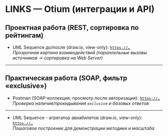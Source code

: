 # LINKS — Otium (интеграции и API)

## Проектная работа (REST, сортировка по рейтингам)

- UML Sequence до/после (draw.io, view-only): [`https://…`](https://viewer.diagrams.net/?tags=%7B%7D&lightbox=1&highlight=0000ff&edit=_blank&layers=1&nav=1&title=otium-uml_sequence.drawio&dark=auto#R%3Cmxfile%3E%3Cdiagram%20id%3D%227ac91c9_CYBIp-0gwyT7%22%20name%3D%22%D0%9F%D0%BE%D1%81%D0%BB%D0%B5%20-%20UML%20Sequence%20-%20Otium%22%3E7Rxrk%2BI27Ncw035gJw%2Fy%2Bshrr%2B2005vuXa%2F9aMBAZgOhidmF%2FvrKsZPYcYAkR1i6m5ubrK0ofkiyJMsyPXO8OXyK0G79W7jAQc%2FQFoeeOekZhj4wbPhDIUcG6ZuuaTHQKvIXHC0HPPn%2FYg7UOHTvL3AsIZIwDIi%2Fk4HzcLvFcyLBUBSFrzLaMgzkXndohRXA0xwFKvSbvyBrBnUNJ4f%2FhP3VOu1Ztz32ZoNSZD6TeI0W4asAMqc9cxyFIWGlzWGMA0q%2BlC7su8cTb7OBRXhLqnzwp90%2FjD9Pnx8Pv%2FyNnC9oN42iPmfGCwr2fMJ8sOSYUgDGvaPF%2FSb41V%2FiwN9CbQT9En%2Fu71DSObwbzkkY0Rc48jeYYChPAo7%2FOYeNXtc%2BwU87NKdtvoLYAGxNNgHUdCgCHwmCT6KsHgRoF%2FuzZDgaQCI830ex%2F4L%2FwDETFwp9wXQ8KBgG%2FmoLMBLShmPox9%2BuvtDKxLQBEu4JHdE4Exf68RI65aJnWFBXScupTXvBBwHESf0JhzC%2F6Ago%2FK3Fuc4Ff%2BClAv2aS1EqGWtBgJwUiLjgrrKmc95CgbO3BqttldUwec%2Bhz5GWPB97QHOXladJGSap8QJHgKcrQIb8c442SBHgOUog46Q8TtuEJx1Fz7ADmPFoFkFpRUv8Q6k7SxiPK4xzVGjtd%2BLvN6Wt%2FiDPonR48DSEjjRhwGw86sCmKT77NqOJJg0spw%2BDeD8qi0uQ%2FKIEz0JCwg0VYgJrbUh1GUC3YbL8EtijTyUgkWC8XaQYsyCcP6coXKpdum7C%2FXaBF7w3QeT1QdIAyNhftLUHDVQYB%2FwNgD5AND2FTA5Zj7R2FGvCMk%2BA6jI6p4NguCt8Ds8wGSJeSCr75BKEceuOtApL1qDNQREOEAGlIhuQkjXIu%2Fsc%2BjCprC9dXu56cRXH4T6aY%2F6RqKQL7TgX2mFEOtNOihgulzGWcBKlkVGpuR5xFD3yDc8A8IQjEOGq5uNtrMTttH8F9a9bN9X%2F7mVTL1B4R%2BUpGYI16lmTAsvCiKzDVbhFgcg0SshHtPEDOuufcPCCqUIroTCtj8OA%2BguTBV6ifaK1EVd8c6B70l5MovAZq4hL0HsqtKK2cerysrgk7RJOljDSHLTFSK%2FUkEvG2xVsmJU8J4KVMrjlq2oU4QnUtdGGrsLtLN5l1BZkh2rlJ17NxWOaQ8X1m7I6wEuSu2m%2FJrWJUW7PcvulifZKF21VDavjVLQ6ulHf6hjWVYyKW1Ai6Yq9YFSAcOgooPGlfMZ2lfdzykYp%2BAMJHwpsBDe3TOkylFRcUWyZh7jwXzLHU3VFOQQGUYIngriflyyQ3D%2BeCk7qmXXXwJUEuFllSpLTayZPR%2FCoDaHtbDiiD8x0hq4MQVPmBCwcViOyjFL0jSfCwCwJwj1wXXjlpGMWR%2BvJJMzGaaY7lPJBVmPyUGl2KvBEEwgiDmAoEZBPJCuo07f5dJoPtcpO7Vxj1aDvQ%2FXX0eiW3YZGt7TbaPS0n6oa3TIqafR0Ulbpx%2Fe0Z9FTD75zfm%2Fi%2FA68tpzf1B1rkZOt0VJeJ6nbdHEj0RopzfdCykzlvBkp1Th6uCMKNYVYyGOENvhyoCMhOo6mL5jRvr6Vq07UfkE%2BdZWoxsBSqeq0RlU1ZP3%2Fp6r31lQdtG8Lb7Xs3YqhmNZIWWKMcp9eVw4VxB1ftqEqbAwBOFD2WhNhj1myPfhY%2FnhyIGG045AXV11bDrlTOKu9hO9pBWGtGWK56LQXHbYTTvvVHHL1FOEJFAgGGnYHCUdJEIr2o%2BwkwS7Reu2dJOjdUYIsxE0NmGlUM2BWa5wsOUsQw0oCR%2B1%2F9jRTZQQzJX1O3yFgcLuRIxSDR5RDgLdkSzDH%2BzlhjUGtXnyMCd709z6r9tFuF%2BA%2Bg5ZiPOFViOHv159Z%2FY9wFpKQlX8%2FHFd4y8pfZ%2Fst2bPyGMFSjxKi0OqjHyHaEtrGDDCJQqCVCMnlLqkOIx%2Fxj2PA6ccgr8vT8wZLui2lICVIn%2BkSSkB9sDuUE%2FBcNC8NP2ZBxWLWhNVrkkqRxfvY6JUwIGNmrehg0xQHwe8Id8DQGhkNiWYoSZEQagsUr7NPcw%2FmQfcMyYt5sPP0iDq5D%2FjgE9oidVYsXmcNGlk9b49WjkKlYSaFXvVQy23gcelXcbiKGrCiw6W0A3PVzrd0B2HHVL0L6hV4eM6zqbiBbc1A9a1iJourKybKdkpslNGau2GUbVgv6NgZmj%2BvEv3QnzPzTlVltJr9YFgW0%2BFi4ceEplpRM5unNLNs2i6r%2BEsNnbcVS%2B4I0aZqWc1sp8hbE76QX5Sji1a2DL%2BB1S02JFnhKmOSrXTZF5WsdsLuCq6MtkAE9QmOCRfR9FWE4xD6WfyJoH26WxA%2Fincw4fka082yyEwUxDLiPEBxXLldJjOfpl8oXZwR%2FP%2BGZ3y35Ezo%2F%2FP2u5OyTsqqShlV2Y28wU7I7lrImLPTf8ZHiTnI3Omkr%2Fe1BjaqTJIPRN40RvsSGaPBF%2BrAGI%2BBH5PL4lYJfP3dR%2B2E6mT7ke0pqPM8yPYQbA%2FQMKG6uKU5GWBiXvQ5n8psZ6eQTM29yk4h8c%2BkyFcxRnlxr3ADD189AQAVkyxBfimhi2IKB1x3lA5ttH%2F6%2Fb8IYmYS3DgnpGoQ026NlQOVlVVjZ3XuLE2a3lAaG70htaw9w9TpEivcSqqYoFnl8tL50da9tuRe78JS3Whes%2BgdvfAjGVpTywAt3FxK185F6%2Fi9QTN5xdlu46CZe6Glewiaqbk0wPlNdzJYPEqqcsXotgeDRskd0w9pU6363JSYmaWsvNXBoKGez98o5nryNKxuzPVSQ12g4q4DFXcVDRNjrokx6qKunZy1IGc0psp8nS70%2Bu4k7Z5Cr13M9Xox17MuYK0Ui8F1ciyU3AglA7ryz1GccEvvabtYlozYeaqdXv%2BYHoToqbKM6s5V7QStHVc15hn7na%2F67kSt81Xfg6%2BaJiFrD55p9sQk5IHt9lpKQk4934s5CG%2BXhFy4%2FGTq3oNre%2Fk%2Fq5m3bJparXbvwXvuLoC8%2BwsgFc%2B3P%2FzVD80uHh5nerrJzQ%2FtQXdtSel6Xlr%2FHqVbOcWLH8a1kuLlXUcPFy4bWHrtFK%2F0BxeLF3l1pzCaO1C2epen8qHzVDLFQH%2BPSVQMtmdeTzHUWMeW50mrJvsFve9c11Yh%2FmgpuV%2BVXSpj8OAobYHDfMPFDdX8V9oZev5r9%2Bb0Pw%3D%3D%3C%2Fdiagram%3E%3Cdiagram%20id%3D%22qjlTD86mPPEza8RHr07y%22%20name%3D%22%D0%94%D0%BE%20-%20UML%20Sequence%20-%20Otium%22%3E7Vxbc9o6EP41zLQPzviOeeQS2s70TDtN27SPAgvwxCAfWyRwfv1ZWbIt2QYMBUpTZzKOtUhraa8fKzkda7jcvItRtPiH%2BDjsmLq%2F6VijjmkatunCH0bZcopnG5wwjwNfdCoID8F%2FWBB1QV0HPk6UjpSQkAaRSpyS1QpPqUJDcUxe1G4zEqpPjdAcVwgPUxRWqY%2BBTxdiFWa3oL%2FHwXyRPdlwe%2FyTJco6i5UkC%2BSTF4lk3XesYUwI5XfLzRCHTHiZXPi48Y5P84nFeEWbDNAQGXx8%2BvkutpNh0o%2FGzuP8uya4PKNwLRYMDMV86TYTAkw9YrfrZTiO0RJuBy%2BLgOKHCE0Z%2FQV0D7QFXYbQMuBWsMUxxZud8zVyKYD5YLLENN5CFzHAsR0%2BRFiOZQtBvhR6cLuCtpB0kEscCd3Pc96FeOBGSOgIaZkVae0T1cdghsNgxaQFq6bBNIhQunT4rD%2BlJGYf4DiAuWG4H4Wi%2F%2BeCdkjMYPUUwZA4b4chipJgkk5HB0qMp%2Bs4CZ7xF5xw52JUppgAjLwfBvMV0ChhjBN4TrCaf2WNkeUChawpm9Ewdy42eAYPFY5qOufRtaHriq4Nt6prs0bV3Yup2qqqGhbf67LrQE%2Bv4w7I3OP39%2Bk9LFIXN6IDXD2J0hfDRTc76wDXQUoZpvfDjCdc2Sw6phvCigcTcE13zu7EQOVxjjQfT5rnoMTtEw3Wy1qub9RV1E4Prqb0IF2aMJ9PdWL3WX8%2BNpeJrkyskA%2Bn9N5WnEuy%2FLIFTwilZMmMmIKv9VnkB%2BqKpO6X0sYBs4DUgvHKz3pMQjJ9yroIq%2FaY35D1yse%2BeJpk8oadMgAb%2B8G43ekQ8AXhJxA0oOhGRhlt8iey1lZuSW6eEvlqsV%2FJR4UT7QtKMP853tfPsOpdUA6nwptiHCIKMUPNpjUuJrh9JgFMUfJm1ZnLTpqQdTzFYpCcsUp8ugf48CVX%2BKT%2Bni%2Fw9BBgV0LAI54A4QHHYH1NI%2F%2FvCfDXCtyOczhwG85VI7dzOElLAo6Y9aRTcAYdZ1TSGInpgszJCoWyzpgcx2gZhGzR73H4jFkoqhEwaw9JyDL9yMcztE7jLRIhawoyTvklNCZPuNpxBhGrSm2ktd0GvVOVZW%2Br02SNInNYdnZFuhdX5MVEqSJX22omyotJslsLZkSeNSrZXM7aZkbP8%2F4wy%2FK2NGSUXaHDQKCRAgzUopdxBa4MMxiTM%2FQqz20CS9I5lE2FJdYH0Sys4b6gymE3c9EQz2gBjD%2BmrZFZjyAKxJCn%2BB%2BCXY4OfiXP2w3zvFtvmr%2BY0z01OthGs5wOQkJbqZvw0t3Qwax%2Fzi6IUOlv6SVv4TM4KzDwKu4EkCDASYsNSl%2FqHDUO1qYU96rgoNeCg31G3TSjWWazjOZcSo%2FZwxRF8jTjB8%2BKQt1%2F16zENgCJUE2Itw89RGwvOuTZSTBiCoJ%2BM%2B5%2FRb8PqWZMlo%2BSbULxUlsHvKmhKAqxxqm1PR7wnGD4%2B%2B0Db38h8MWV8PtPm%2B0cr%2Fj9t8l6Rdf8fojAz%2BNUKKw5DmLEOKFVwgmjmICsZEphdmmzHwdIDE6gj5aAuc52rxuy3apWgkwgGg8kTICGHW3qBbivBHIvvugLdGBWChjOSVUNV5j%2FmM9eXRGQuTIr5NRYMuqZqg0SNiARKPSI4kIaGGqqFVLLR8kiH1qgjDujZypI484tKhXHlCHwJqCMIytkOKLNGZp5u%2BDHGlupca6ihtcQ7Dh7o5YoxpyjplEOgN0TaxqaUfqeVeG0o6pRcMo6ktkswRepfBjVbYGDwWGCpk%2Fz1LC1KU9LzMfj%2BeSNyWAACz7yzdvUOPRySLF2hRQ1Jh%2BOTYcY7Q9yM5HAGaujwj3wQUuG0wQ3aYT6QX13OT3U9T8hXZQZKemjyZzU9FI3olG6SdXdIAfrPqJIozihwkSzj2KcEHiO%2Fx0Bf4Zx5UFJBAueLjD7JiYrE4WJ2nEaoiRpzJfbzLv7r0wu3QH8PuKJwPjdEfvdn3haK2utrKmVsSh%2BEoxpjeymjYynae0JbxXlICsyqGZo%2Bgk5qs6SN1T9thOva2yMlQwY8DLHYZDQw%2BbWiHx%2B2Hz0plyKm3MwzGCfnYNfDl5P3JQrY%2FEGeFaQOCDcB7KsM2Jc%2Bywg19JVlFupSB9EuVfAptVDGBBiUhcUG9tt7Q0012tQervuvpxRc6Sirb1JNt14Z65p8e1i%2B0lGdWu8cc3nmGMvJx9yGZqdPkusHdMymIeVDrZY6bUrMZQ3xJpvNB2c7bEnX7zznXk5tgp1WtVJN7pqnrX0nHCNwy%2B7POcXE6GrRs%2BKJzWv9ngHON1Ctad6YgI0v2y3s9Qo7DU4o3jl3Szj8kck%2FtiUuh81l8q5ZsMTGpfbz6o5onGdiuvOTZxjK66HGLVlipsuU9xULUyuuKa5qK25tnZ2ATtjFVUOddrC66uztFsqvLYV1wtWXE8BgGc8GlDZ0s%2FR5NEvPOxApbf0ZbF6%2BLEFqm1Y%2F1sBhAxU%2BSHgFqm2hnYZpJqIQ%2BYtVH11ptZC1dcAVbOjs%2Fpdz7I68tFZ2%2FU61zo6m5XzDx5AuBpALu2BWEbvznN7xY9zGlq2LP0ovreAnuveP2lfW3hVry003N3%2B619Y0N3y1nEep095X0G%2FMzxXCbq9XtY%2Ba9BtfL5LbM7dzjsMnqsGTPvUbW23FHnt8lxuINRmm67tGZW%2F84xKHhYc3VTCgtuzfmdY2P%2BfA87o7W7p1ehu70Rvt0rvfrtO74reDs3if6Tx7sV%2FmrPu%2Fwc%3D%3C%2Fdiagram%3E%3C%2Fmxfile%3E)  
_Прозрачная картина взаимодействий (параллельные вызовы источников → сортировка на Web Server)_

---

## Практическая работа (SOAP, фильтр «exclusive»)

- Postman (SOAP-коллекция; просмотр после авторизации): [`https://…`](https://web.postman.co/workspace/355540fb-5b4c-42d2-bc92-04cbdc9893df)  
_Проверка наличия/прокидывания `exclusive` и базовых ответов_


---

- UML Sequence - агрегатор авиабилетов (draw.io, view-only): [`https://…`](https://viewer.diagrams.net/?tags=%7B%7D&lightbox=1&highlight=0000ff&edit=_blank&layers=1&nav=1&title=practice-uml_sequense.drawio&dark=auto#R%3Cmxfile%3E%3Cdiagram%20name%3D%22%D0%9F%D0%BE%D1%89%D0%B0%D0%B3%D0%BE%D0%B2%D0%BE%D0%B5%20%D0%BF%D1%80%D0%B0%D0%BA%D1%82%D0%B8%D1%87%D0%B5%D1%81%D0%BA%D0%BE%D0%B5%20%D0%B7%D0%B0%D0%B4%D0%B0%D0%BD%D0%B8%D0%B5%22%20id%3D%22pCz-wbNkuNuAp-vGy3kT%22%3E7V3ZkqM4Fv0aR1Q%2F2IEAsTx6yazpiaqZjMmapZ8mSJu0mcLGg8mtv74lkEAbZrGxcTbuLtIIENu529G98siYb9%2B%2Fxt5%2B8z1a%2BeFI11bvI2Mx0nVH19ASN3xkDbZtZA3rOFhlTaBoeAx%2B90kjOW79Eqz8A7djEkVhEuz5xmW02%2FnLhGvz4jh643d7jkL%2BrHtv7UsNj0svlFv%2FHaySDWkFllts%2BIsfrDcJvWE727D16M7kTg4bbxW9MU3G3ciYx1GUZN%2B273M%2FxM%2BOPpfsuPuSrfmFxf4uqXNAMvv1v9qz%2Fq%2Ff7x7nf3v4%2BN%2FzP%2F86HVtZL69e%2BEJueLTQRu4UL2ezdOmkS5guF6MFGDk6uaHkgz4ldG97%2FPVlG34Lnv0w2KG12d6Pg62f%2BDHaEpLmh6Jt9rYJEv9x7y3xoW8IPqhtk2xDtAbQV%2FRKEw8dEpP1VRztf3jx2se3q6U7hKG3PwRP6WXglthfvsSH4NX%2Fh3%2FIoIRbo5cEn3qeQwQ37qM4QS2HJEbnwI2%2Bd0je%2FAP6Otv5b3crBAN6g%2FZspFv%2Ff8FvaoZO8OqvivWRMUXPfV40xNHLbiXtYS%2FwOb04CZbB3ktPiB7WdJlE%2BEmQizXxhb36eCcvnIbBeocat8FqhS9jFnpPfvgQHYIkiPCGJXrx6XOkR3wTdsiP9EhX%2BREH9NCD3Ro16cXajwi9gAW08SVL2CJww6fy35kmgrWvfoTeavyBdiFbbQJ7IvcOWX0rhIgKxoYRH9cijR6R23XecQFt9IWguwHSXTXSQYprjaIbLadj9Oq8LQbj7umwT5%2BGFSbZc9pxuKdv%2BMlb%2Flyn732MMInf6BTrqdjbHegznKU6Kt8W4lser7z455d4%2FfQlQ5BG%2F%2FyS%2FcVbdAizFfbLL79kV0UBplvr9C8Wzuwm5lR0U3FVCHB2R%2BhJZjdFOhjk%2BtPKta2dR66B5vZMsi1DFm0RyAz89hHCRXoNcIb%2Bxy%2BZ%2FQdHcIHfe7YFMFvGxSZQehBQHgQXgtggkG6idbTzQlZwlIBOUtF4xJJ4kEXxCmiXQXRU4dZGFuRgZQMZV0CBK9gVrACQYfWJLUbm8unMzbnUbqB9tMFiDBajpcVwnb4ZDG0wGD00GKAxsgSLodWzGHZnFkPhiKA3MgW8UsUO%2BJhpMoiGLbx0g27Nvfc7qoUHdXseBDbGmq5VajGgXVSNUfgPaqxfasxoCi1T1GMysqAMLKc7YNkDsD4FsCAPLKCrdJaMLN3ozELKfPP04dey6GkVvBZxxo0EVEULjhVNarzREjBm%2Fo7h12FOyRV9qUOtvJl7MINHcCWPwDD75hEAp0S8FOLEwHRqM2wx4L3OFKA6y3ZAiuZ0BxVqB3j2AZ5mddh9YXia5uBXXBJElOyJs5db289wGkON9zPMmh6s2Rl3ayrGtQekXd%2BDbYwswYOFNSkeozMdZss6DJgTYiFdm6F1dI4%2Bx0shk4LJrVBYaLXLSA%2BrZ2wZiFNdEPrPxI%2FGRO%2B3dC2lfv3daorzZdDqUxgtfzIvPAOdzwCnwCoDJ4ogYmC5gxsCJKHGu8qU4Is6iqPYD70EmXnOiKpQQQ59wKqgwJ%2FF488xBVwdopd46ZODCmihJ%2Bl9MLsRBVN6Gld9mvuau9uagOvs%2FOqDxcQMkQ7Nnr10S6m05A%2F2BHJBJt8%2FdQjIKgNHIcnF2Js2hIC35mNbuiBMV%2FexDVm8Bs%2Fn%2Bp5PrvVqQ2usGwJ7Z9XzfTpzqo1hvOGTQEvwH3K%2B92rIknmrAVm3iCyBCDBqhmudAYviqI2zyTpxMyZyMxiXzeEJ0nuG1tek3FuLj91uyI8dvNGb8EZt6iH0xhuFsvwNir0Hil1vCi1BsUMltC6o2OGQovApgWXVBFaux87vMsgE79e7H9TWPcXUzoGc9GXHSl3G6jsjbtxUS1ezEVYxHfAYdsUs4KcoSaKtmrE9wsA%2BI4tJyivB0cTeSkqVRhHaRNMM6W3RF3gi8Wq7k5Lwt4J6lXoSISZ1VEJ4Fh3RHaPn54PfDSkqj1cpQacrRxru%2BWGCHGJ5%2BRdazikYZT5SYwb0HUViCl7OeBf3rmzE4p7xfdnzzaUe%2Ba1C71w6AkeQNhz2%2BHMKjzDyn2vQxqIjDL9JHfVBdGTuQCk6xgRQ2WFRlpXAZCnYdrnUmFLRz4LIBQkAT4NgtPd3xxGIgBZ%2F%2FAevTExo0obfsgbXpg2Ld3b%2FxQe7xngdSlCj67kP8MMvGbHrFcTFkTnkaqLTMR%2BjHeQNB05MphvQ6Cw9kAejpGztjvFMdE4bnwe7K%2B%2BwSdEKss0EWU4zxeq%2FBwlGOQIPMCBpyFDu6HS9ADle%2BWBWRIiXgjiDw7HHSGBaORJNk6W7Hok2RKXe1h8ytIqOOh4ANuQqmRKFrbekyhg6bKQbz%2BknY7tevfjLeLz2043kkHQD2g%2Fo%2BD9Chl2CXeM5yK4MU72yzbPbK9m4EPuFzUImyYUBA67VxoDVNFiVsk5FuFLW6QhYT0ygkMlhiDFxXY0A9YqO%2BmDWFLmjN2nWNKT%2FOLOmgUuaNdgzsyZhT6w9qR2riNIgdtS1WZMnmCkxa8Zg1j6RWbvhmMlw3InLftpJntWs2x4YE5rFeaPGhLpSgPWi8hWFBzXO%2Fa0zWpK6qbqXsiQWdDkYmpreDs8m0ISO6kX5Z0NnSQTfmrlV0qtmuhVKLRmZ7NZJT%2Be7I%2BeoIqavyfR24tPR77kQKl25MSUvaktg1%2FIiVe04LT0vBxktyHzM4912LT26JD3o4UrIYbJS7mNvi8dVK1JO0jFkP7579bOh5EbjAg3mVxN5HkXRNqTj6lzVtq6VQ%2BC0aiqZsXn4%2B6PCt1UXwpRXsYjt%2BexT5xi2OlFXfPpRISjipcGAqjA2K3XVBx9PzlZWgxYOoFWC9nw1WBcKbgR4t%2BXHRUZC6qgP4JYHPS0K4ylgwGmXRNNC4mploSHrhMHZD3wcPqsG8i7mTL9p8tPtlyg2195Qd3nvRz8PuKEw1QQUi%2FbOVIcIBRLNIkxwvcpCKCZzafxoqXDbfZCjklmhjxABylDIpbjHO%2BWTvuQiNWdMBM0Cz2ItncpctSBWBns3EjeVylkl5XCpol%2FRAlitPSWroqOOYyFYwnMd8T%2FkIL6FJ5TuU0IaFMmQZbajIIj1G4Dz1WkAgjWsamnu6snMgDlxTeZj8SiuWQRfFYBI%2FfTAIECZe1OO4tgnJmKWmYkU%2BtwYyEy0FAV7JhQaZWTfxQMIaUrhUihXRhS0XKQ%2B5qFNhxe6jyismk6XYsaFio76AHz13LWNPaFpufdzEqx7bwfaK%2FCTaR2DQ5fdNg1ExLvUUQlMmwYZZResDDLOhm91%2FkhXcO0RMPvkoJj2JRwUu22%2Bu%2BCgSP30QU%2FXpTWd3EM5Alalb3LrxGU%2F%2BEgRS2IpZHu2XeqqD7CUC5jUsHRzWN4z%2BGEnvzclfVo%2FK%2BimHOdSAFcnrNbN4oN1cy%2BukrBqt3WoHa2ioxMkoqk3k%2BcZCtfSrTcj85ZqcQPaIG%2B5I5SXUNGV39gVRd5UB2lTsG6uOXXG%2ByG6jkCJ2m2TRVxHMmc1E0Quac6smjQQAKfwQNWz0BTSxc4ayk4no0yL5brI5%2FQWhF6Y67tiAKEnhbe9kGEqmtUybPRJhoEm%2FYRNSyFW%2FAZkD2W4vGLkSDik1RVLQcbzsMjmqTKlAN%2FCMF3XtEG1lBkdWcozEhFAc3gmgme26k4XLFtJcV7RHg6VWDITcWb50vjMZJmE1hhDOEhZt7asaSh5RilzxSmrWw9AVnXUB7FS%2FHTBIv8pocpYjP7WUHUUpp1v3opPIgu1YzO9YR3wGWVBpD6kX4GrXbVlVHTUB1mQZ3kD6RRIj98fC4RzFSUyv6HzhkQmLuTQyjhVLnZROlNbA%2FAf0ONOxMAobST1hYoMyRO0fk2gu81wjuIXNy%2B7On8AI%2BYXOu7Z4hexp0rwvyvv4XQ60QLqe%2ByUTrTkdOISOtEQ6MRT%2FDNHZbn6RBiWyld1arzVWHAumBrvtq2xN3WRvJO66oPVqE2OF6UfNb2rFiWYWSByFXPCWA6leeHmZDG4amKkyO1Wk4q1t0m1B7V6VncCrYnwQ%2BRuW7sEdWNiV%2FTVAwGzz12g%2FCcKQvqXLVPQwiemy8gddYpVtBpHePKRYvfY22%2B%2BRysf7%2FEH%3C%2Fdiagram%3E%3C%2Fmxfile%3E)  
_Пошаговое построение для демонстрации методики и масштаба_
